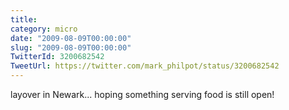 ```yaml
---
title: 
category: micro
date: "2009-08-09T00:00:00"
slug: "2009-08-09T00:00:00"
TwitterId: 3200682542
TweetUrl: https://twitter.com/mark_philpot/status/3200682542
---
```


layover in Newark... hoping something serving food is still open!
